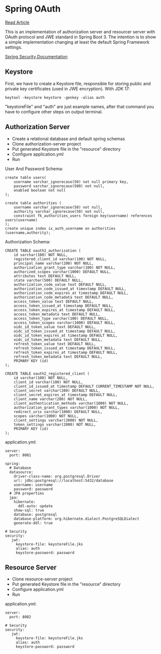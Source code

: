 # Spring OAuth

[Read Article](https://article)

This is an implementation of authorization server and resourcer server with OAuth protocol and JWE standard in Spring Boot 3.
The intention is to show a simple implementation changing at least the default Spring Framework settings.

[Spring Security Documentation](https://docs.spring.io/spring-security/reference/servlet/getting-started.html)


## Keystore

First, we have to create a Keystore file, responsible for storing public and private key certificates (used in JWE encryption).
With JDK 17:

```
keytool -keystore keystore -genkey -alias auth
```

"keystoreFile" and "auth" are just example names, after that command you have to configure other steps on output terminal.


## Authorization Server

- Create a relational database and default spring schemas
- Clone authorization-server project
- Put generated Keystore file in the "resource" directory
- Configure application.yml
- Run


User And Password Schema:
```
create table users(
	username varchar_ignorecase(50) not null primary key,
	password varchar_ignorecase(500) not null,
	enabled boolean not null
);

create table authorities (
	username varchar_ignorecase(50) not null,
	authority varchar_ignorecase(50) not null,
	constraint fk_authorities_users foreign key(username) references users(username)
);
create unique index ix_auth_username on authorities (username,authority);
```

Authorization Schema:
```
CREATE TABLE oauth2_authorization (
    id varchar(100) NOT NULL,
    registered_client_id varchar(100) NOT NULL,
    principal_name varchar(200) NOT NULL,
    authorization_grant_type varchar(100) NOT NULL,
    authorized_scopes varchar(1000) DEFAULT NULL,
    attributes text DEFAULT NULL,
    state varchar(500) DEFAULT NULL,
    authorization_code_value text DEFAULT NULL,
    authorization_code_issued_at timestamp DEFAULT NULL,
    authorization_code_expires_at timestamp DEFAULT NULL,
    authorization_code_metadata text DEFAULT NULL,
    access_token_value text DEFAULT NULL,
    access_token_issued_at timestamp DEFAULT NULL,
    access_token_expires_at timestamp DEFAULT NULL,
    access_token_metadata text DEFAULT NULL,
    access_token_type varchar(100) DEFAULT NULL,
    access_token_scopes varchar(1000) DEFAULT NULL,
    oidc_id_token_value text DEFAULT NULL,
    oidc_id_token_issued_at timestamp DEFAULT NULL,
    oidc_id_token_expires_at timestamp DEFAULT NULL,
    oidc_id_token_metadata text DEFAULT NULL,
    refresh_token_value text DEFAULT NULL,
    refresh_token_issued_at timestamp DEFAULT NULL,
    refresh_token_expires_at timestamp DEFAULT NULL,
    refresh_token_metadata text DEFAULT NULL,
    PRIMARY KEY (id)
);

CREATE TABLE oauth2_registered_client (
    id varchar(100) NOT NULL,
    client_id varchar(100) NOT NULL,
    client_id_issued_at timestamp DEFAULT CURRENT_TIMESTAMP NOT NULL,
    client_secret varchar(200) DEFAULT NULL,
    client_secret_expires_at timestamp DEFAULT NULL,
    client_name varchar(200) NOT NULL,
    client_authentication_methods varchar(1000) NOT NULL,
    authorization_grant_types varchar(1000) NOT NULL,
    redirect_uris varchar(1000) DEFAULT NULL,
    scopes varchar(1000) NOT NULL,
    client_settings varchar(2000) NOT NULL,
    token_settings varchar(2000) NOT NULL,
    PRIMARY KEY (id)
);
```

application.yml:
```
server:
  port: 8081

spring:
  # Database
  datasource:
    driver-class-name: org.postgresql.Driver
    url: jdbc:postgresql://localhost:5432/database
    username: username
    password: password
  # JPA properties
  jpa:
    hibernate:
      ddl-auto: update
    show-sql: true
    database: postgresql
    database-platform: org.hibernate.dialect.PostgreSQLDialect
    generate-ddl: true

# Security
security:
   jwt:
     keystore-file: keystoreFile.jks
     alias: auth
     keystore-password: password
```


## Resource Server

- Clone resource-server project
- Put generated Keystore file in the "resource" directory
- Configure application.yml
- Run

application.yml:
```
server:
  port: 8082

# Security
security:
   jwt:
     keystore-file: keystoreFile.jks
     alias: auth
     keystore-password: password
```
